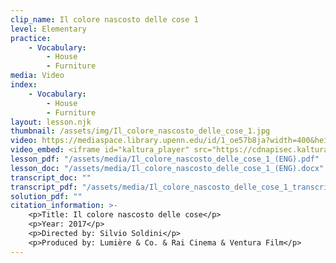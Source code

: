 ```yaml
---
clip_name: Il colore nascosto delle cose 1
level: Elementary
practice: 
    - Vocabulary: 
        - House
        - Furniture
media: Video
index: 
    - Vocabulary: 
        - House
        - Furniture
layout: lesson.njk
thumbnail: /assets/img/Il_colore_nascosto_delle_cose_1.jpg
video: https://mediaspace.library.upenn.edu/id/1_oe57b8ja?width=400&height=285&playerId=52628472
video_embed: <iframe id="kaltura_player" src="https://cdnapisec.kaltura.com/p/1147242/sp/114724200/embedIframeJs/uiconf_id/9757771/partner_id/1147242?iframeembed=true&playerId=kaltura_player&entry_id=1_oe57b8ja&flashvars[streamerType]=auto&amp;flashvars[localizationCode]=en&amp;flashvars[sideBarContainer.plugin]=true&amp;flashvars[sideBarContainer.position]=left&amp;flashvars[sideBarContainer.clickToClose]=true&amp;flashvars[chapters.plugin]=true&amp;flashvars[chapters.layout]=vertical&amp;flashvars[chapters.thumbnailRotator]=false&amp;flashvars[streamSelector.plugin]=true&amp;flashvars[EmbedPlayer.SpinnerTarget]=videoHolder&amp;flashvars[dualScreen.plugin]=true&amp;flashvars[Kaltura.addCrossoriginToIframe]=true&amp;&wid=1_bz8yjsdq" width="400" height="285" allowfullscreen webkitallowfullscreen mozAllowFullScreen allow="autoplay *; fullscreen *; encrypted-media *" sandbox="allow-downloads allow-forms allow-same-origin allow-scripts allow-top-navigation allow-pointer-lock allow-popups allow-modals allow-orientation-lock allow-popups-to-escape-sandbox allow-presentation allow-top-navigation-by-user-activation" frameborder="0" title="Il_colore_nascosto_delle_cose_1"></iframe>
lesson_pdf: "/assets/media/Il_colore_nascosto_delle_cose_1_(ENG).pdf"
lesson_doc: "/assets/media/Il_colore_nascosto_delle_cose_1_(ENG).docx"
transcript_doc: ""
transcript_pdf: "/assets/media/Il_colore_nascosto_delle_cose_1_transcript_ENG.pdf"
solution_pdf: ""
citation_information: >- 
    <p>Title: Il colore nascosto delle cose</p>
    <p>Year: 2017</p>
    <p>Directed by: Silvio Soldini</p>
    <p>Produced by: Lumière & Co. & Rai Cinema & Ventura Film</p>
---
```

